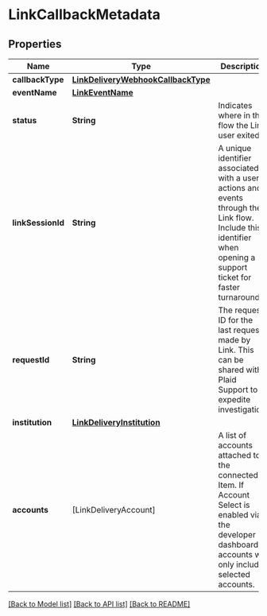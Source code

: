 # LinkCallbackMetadata

## Properties
Name | Type | Description | Notes
------------ | ------------- | ------------- | -------------
**callbackType** | [**LinkDeliveryWebhookCallbackType**](LinkDeliveryWebhookCallbackType.md) |  | [optional] 
**eventName** | [**LinkEventName**](LinkEventName.md) |  | [optional] 
**status** | **String** | Indicates where in the flow the Link user exited | [optional] 
**linkSessionId** | **String** | A unique identifier associated with a user&#39;s actions and events through the Link flow. Include this identifier when opening a support ticket for faster turnaround. | [optional] 
**requestId** | **String** | The request ID for the last request made by Link. This can be shared with Plaid Support to expedite investigation. | [optional] 
**institution** | [**LinkDeliveryInstitution**](LinkDeliveryInstitution.md) |  | [optional] 
**accounts** | [LinkDeliveryAccount] | A list of accounts attached to the connected Item. If Account Select is enabled via the developer dashboard, accounts will only include selected accounts. | [optional] 

[[Back to Model list]](../README.md#documentation-for-models) [[Back to API list]](../README.md#documentation-for-api-endpoints) [[Back to README]](../README.md)



